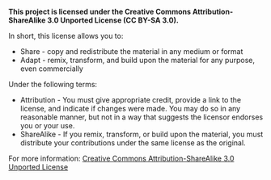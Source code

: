 **This project is licensed under the Creative Commons Attribution-ShareAlike 3.0 Unported License (CC BY-SA 3.0).**

In short, this license allows you to:

- Share - copy and redistribute the material in any medium or format
- Adapt - remix, transform, and build upon the material for any purpose, even commercially

Under the following terms:

- Attribution - You must give appropriate credit, provide a link to the license, and indicate if changes were made. You may do so in any reasonable manner, but not in a way that suggests the licensor endorses you or your use.
- ShareAlike - If you remix, transform, or build upon the material, you must distribute your contributions under the same license as the original.

For more information:
[Creative Commons Attribution-ShareAlike 3.0 Unported License](https://creativecommons.org/licenses/by-sa/3.0/deed.en)